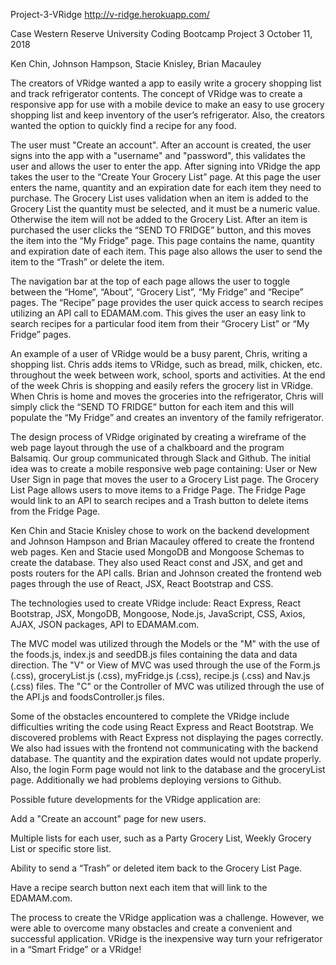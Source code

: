 Project-3-VRidge http://v-ridge.herokuapp.com/

Case Western Reserve University Coding Bootcamp Project 3 
October 11, 2018

Ken Chin, Johnson Hampson, Stacie Knisley, Brian Macauley


The creators of VRidge wanted a app to easily write a grocery shopping list and track refrigerator contents. The concept of VRidge was to create a responsive app for use with a mobile device to make an easy to use grocery shopping list and keep inventory of the user’s refrigerator. Also, the creators wanted the option to quickly find a recipe for any food.

The user must "Create an account". After an account is created, the user signs into the app with a "username" and "password", this validates the user and allows the user to enter the app. After signing into VRidge the app takes the user to the “Create Your Grocery List” page. At this page the user enters the name, quantity and an expiration date for each item they need to purchase. The Grocery List uses validation when an item is added to the Grocery List the quantity must be selected, and it must be a numeric value. Otherwise the item will not be added to the Grocery List. After an item is purchased the user clicks the “SEND TO FRIDGE” button, and this moves the item into the “My Fridge” page. This page contains the name, quantity and expiration date of each item. This page also allows the user to send the item to the “Trash” or delete the item.  

The navigation bar at the top of each page allows the user to toggle between the “Home”, “About”, “Grocery List”, “My Fridge” and “Recipe” pages. The “Recipe” page provides the user quick access to search recipes utilizing an API call to EDAMAM.com. This gives the user an easy link to search recipes for a particular food item from their “Grocery List” or “My Fridge” pages.

An example of a user of VRidge would be a busy parent, Chris, writing a shopping list. Chris adds items to VRidge, such as bread, milk, chicken, etc. throughout the week between work, school, sports and activities. At the end of the week Chris is shopping and easily refers the grocery list in VRidge. When Chris is home and moves the groceries into the refrigerator, Chris will simply click the “SEND TO FRIDGE” button for each item and this will populate the “My Fridge” and creates an inventory of the family refrigerator.

The design process of VRidge originated by creating a wireframe of the web page layout through the use of a chalkboard and the program Balsamiq. Our group communicated through Slack and Github. The initial idea was to create a mobile responsive web page containing:
User or New User Sign in page that moves the user to a Grocery List page.
The Grocery List Page allows users to move items to a Fridge Page.
The Fridge Page would link to an API to search recipes and a Trash button to delete items from the Fridge Page.

Ken Chin and Stacie Knisley chose to work on the backend development and Johnson Hampson and Brian Macauley offered to create the frontend web pages. Ken and Stacie used MongoDB and Mongoose Schemas to create the database. They also used React const and JSX, and get and posts routers for the API calls. Brian and Johnson created the frontend web pages through the use of React, JSX, React Bootstrap and CSS.

The technologies used to create VRidge include: React Express, React Bootstrap, JSX, MongoDB, Mongoose, Node.js, JavaScript, CSS, Axios, AJAX, JSON packages, API to EDAMAM.com.

The MVC model was utilized through the Models or the "M" with the use of the foods.js, index.js and seedDB.js files containing the data and data direction. The "V" or View of MVC was used through the use of the Form.js (.css), groceryList.js (.css), myFridge.js (.css), recipe.js (.css) and Nav.js (.css) files. The "C" or the Controller of MVC was utilized through the use of the API.js and foodsController.js files.

Some of the obstacles encountered to complete the VRidge include difficulties writing the code using React Express and React Bootstrap. We discovered problems with React Express not displaying the pages correctly. We also had issues with the frontend not communicating with the backend database. The quantity and the expiration dates would not update properly. Also, the login Form page would not link to the database and the groceryList page. Additionally we had problems deploying versions to Github.

Possible future developments for the VRidge application are:

Add a "Create an account" page for new users.

Multiple lists for each user, such as a Party Grocery List, Weekly Grocery List or specific store list.

Ability to send a “Trash” or deleted item back to the Grocery List Page.

Have a recipe search button next each item that will link to the EDAMAM.com.


The process to create the VRidge application was a challenge. However, we were able to overcome many obstacles and create a convenient and successful application. VRidge is the inexpensive way turn your refrigerator in a “Smart Fridge” or a VRidge!
